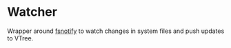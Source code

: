# Watcher

Wrapper around [fsnotify](https://github.com/fsnotify/fsnotify) to watch changes in system files and push updates to VTree.
